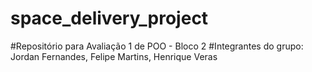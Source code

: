 # space_delivery_project
#Repositório para Avaliação 1 de POO - Bloco 2
#Integrantes do grupo: Jordan Fernandes, Felipe Martins, Henrique Veras
